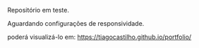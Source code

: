 Repositório em teste.

Aguardando configurações de responsividade.

poderá visualizá-lo em: https://tiagocastilho.github.io/portfolio/
